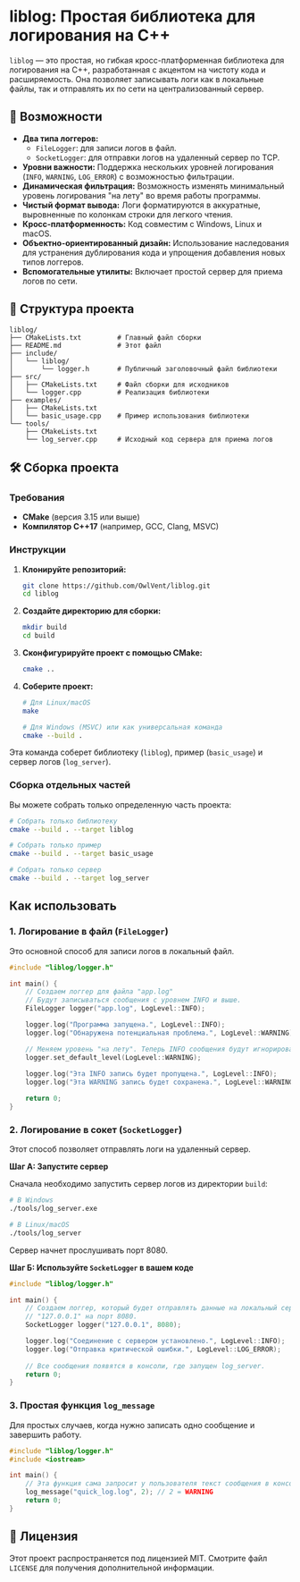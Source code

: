 # liblog: Простая библиотека для логирования на C++

`liblog` — это простая, но гибкая кросс-платформенная библиотека для логирования на C++, разработанная с акцентом на чистоту кода и расширяемость. Она позволяет записывать логи как в локальные файлы, так и отправлять их по сети на централизованный сервер.

## 🚀 Возможности

- **Два типа логгеров:**
  - `FileLogger`: для записи логов в файл.
  - `SocketLogger`: для отправки логов на удаленный сервер по TCP.
- **Уровни важности:** Поддержка нескольких уровней логирования (`INFO`, `WARNING`, `LOG_ERROR`) с возможностью фильтрации.
- **Динамическая фильтрация:** Возможность изменять минимальный уровень логирования "на лету" во время работы программы.
- **Чистый формат вывода:** Логи форматируются в аккуратные, выровненные по колонкам строки для легкого чтения.
- **Кросс-платформенность:** Код совместим с Windows, Linux и macOS.
- **Объектно-ориентированный дизайн:** Использование наследования для устранения дублирования кода и упрощения добавления новых типов логгеров.
- **Вспомогательные утилиты:** Включает простой сервер для приема логов по сети.

## 📁 Структура проекта

```
liblog/
├── CMakeLists.txt         # Главный файл сборки
├── README.md              # Этот файл
├── include/
│   └── liblog/
│       └── logger.h       # Публичный заголовочный файл библиотеки
├── src/
│   ├── CMakeLists.txt     # Файл сборки для исходников
│   └── logger.cpp         # Реализация библиотеки
├── examples/
│   ├── CMakeLists.txt
│   └── basic_usage.cpp    # Пример использования библиотеки
└── tools/
    ├── CMakeLists.txt
    └── log_server.cpp     # Исходный код сервера для приема логов
```

## 🛠️ Сборка проекта

### Требования

- **CMake** (версия 3.15 или выше)
- **Компилятор C++17** (например, GCC, Clang, MSVC)

### Инструкции

1.  **Клонируйте репозиторий:**
    ```bash
    git clone https://github.com/OwlVent/liblog.git
    cd liblog
    ```

2.  **Создайте директорию для сборки:**
    ```bash
    mkdir build
    cd build
    ```

3.  **Сконфигурируйте проект с помощью CMake:**
    ```bash
    cmake ..
    ```

4.  **Соберите проект:**
    ```bash
    # Для Linux/macOS
    make

    # Для Windows (MSVC) или как универсальная команда
    cmake --build .
    ```

Эта команда соберет библиотеку (`liblog`), пример (`basic_usage`) и сервер логов (`log_server`).

### Сборка отдельных частей

Вы можете собрать только определенную часть проекта:
```bash
# Собрать только библиотеку
cmake --build . --target liblog

# Собрать только пример
cmake --build . --target basic_usage

# Собрать только сервер
cmake --build . --target log_server
```

##  Как использовать

### 1. Логирование в файл (`FileLogger`)

Это основной способ для записи логов в локальный файл.

```cpp
#include "liblog/logger.h"

int main() {
    // Создаем логгер для файла "app.log"
    // Будут записываться сообщения с уровнем INFO и выше.
    FileLogger logger("app.log", LogLevel::INFO);

    logger.log("Программа запущена.", LogLevel::INFO);
    logger.log("Обнаружена потенциальная проблема.", LogLevel::WARNING);

    // Меняем уровень "на лету". Теперь INFO сообщения будут игнорироваться.
    logger.set_default_level(LogLevel::WARNING);
    
    logger.log("Эта INFO запись будет пропущена.", LogLevel::INFO);
    logger.log("Эта WARNING запись будет сохранена.", LogLevel::WARNING);

    return 0;
}
```

### 2. Логирование в сокет (`SocketLogger`)

Этот способ позволяет отправлять логи на удаленный сервер.

**Шаг А: Запустите сервер**

Сначала необходимо запустить сервер логов из директории `build`:
```bash
# В Windows
./tools/log_server.exe

# В Linux/macOS
./tools/log_server
```
Сервер начнет прослушивать порт 8080.

**Шаг Б: Используйте `SocketLogger` в вашем коде**

```cpp
#include "liblog/logger.h"

int main() {
    // Создаем логгер, который будет отправлять данные на локальный сервер
    // "127.0.0.1" на порт 8080.
    SocketLogger logger("127.0.0.1", 8080);

    logger.log("Соединение с сервером установлено.", LogLevel::INFO);
    logger.log("Отправка критической ошибки.", LogLevel::LOG_ERROR);
    
    // Все сообщения появятся в консоли, где запущен log_server.
    return 0;
}
```

### 3. Простая функция `log_message`

Для простых случаев, когда нужно записать одно сообщение и завершить работу.

```cpp
#include "liblog/logger.h"
#include <iostream>

int main() {
    // Эта функция сама запросит у пользователя текст сообщения в консоли.
    log_message("quick_log.log", 2); // 2 = WARNING
    return 0;
}
```

## 📜 Лицензия

Этот проект распространяется под лицензией MIT. Смотрите файл `LICENSE` для получения дополнительной информации.
